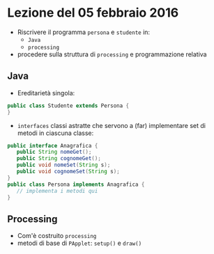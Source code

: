# Lezione del 05 febbraio 2016

* Riscrivere il programma `persona` e `studente` in:
  * `Java`
  * `processing`
* procedere sulla struttura di `processing` e programmazione relativa

## Java

* Ereditarietà singola:
```java
public class Studente extends Persona {
}
```
* `interfaces` classi astratte che servono a (far) implementare set di metodi
  in ciascuna classe:
```java
public interface Anagrafica {
   public String nomeGet();
   public String cognomeGet();
   public void nomeSet(String s);
   public void cognomeSet(String s);
}
public class Persona implements Anagrafica {
   // implementa i metodi qui
}
```

## Processing

* Com'è costruito `processing`
* metodi di base di `PApplet`: `setup()` e `draw()`
